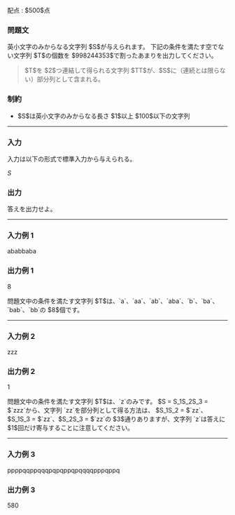 
<div>

<span>

<span>

<p>
配点 : $500$点
</p>

<div>

<section>

### **問題文**

<p>
英小文字のみからなる文字列 $S$が与えられます。
下記の条件を満たす空でない文字列 $T$の個数を $998244353$で割ったあまりを出力してください。
</p>

<blockquote>

<p>
$T$を $2$つ連結して得られる文字列 $TT$が、$S$に（連続とは限らない）部分列として含まれる。
</p>

</blockquote>

</section>

</div>

<div>

<section>

### **制約**

<ul>

<li>
$S$は英小文字のみからなる長さ $1$以上 $100$以下の文字列
</li>

</ul>

</section>

</div>

---

<div>

<div>

<section>

### **入力**

<p>
入力は以下の形式で標準入力から与えられる。
</p>

<div>

$S$
</div>

</section>

</div>

<div>

<section>

### **出力**

<p>
答えを出力せよ。
</p>

</section>

</div>

</div>

---

<div>

<section>

### **入力例 1**

<div>

ababbaba

</div>

</section>

</div>

<div>

<section>

### **出力例 1**

<div>

8

</div>

<p>
問題文中の条件を満たす文字列 $T$は、`a`、`aa`、`ab`、`aba`、`b`、`ba`、`bab`、`bb`の $8$個です。
</p>

</section>

</div>

---

<div>

<section>

### **入力例 2**

<div>

zzz

</div>

</section>

</div>

<div>

<section>

### **出力例 2**

<div>

1

</div>

<p>
問題文中の条件を満たす文字列 $T$は、`z`のみです。
$S = S_1S_2S_3 = $`zzz`から、文字列 `zz`を部分列として得る方法は、
$S_1S_2 = $`zz`、$S_1S_3 = $`zz`、$S_2S_3 = $`zz`の $3$通りありますが、文字列 `z`は答えに $1$回だけ寄与することに注意してください。
</p>

</section>

</div>

---

<div>

<section>

### **入力例 3**

<div>

ppppqqppqqqpqpqppqpqqqqpppqppq

</div>

</section>

</div>

<div>

<section>

### **出力例 3**

<div>

580

</div>

</section>

</div>

</span>

</span>

</div>

